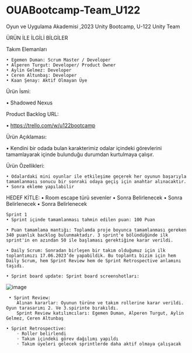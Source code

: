 # OUABootcamp-Team_U122
Oyun ve Uygulama Akademisi ,2023 Unity Bootcamp, U-122 Unity Team

ÜRÜN İLE İLGİLİ BİLGİLER

Takım Elemanları

    • Egemen Duman: Scrum Master / Developer
    • Alperen Turgut: Developer/ Product Owner
    • Aylin Gelmez: Developer
    • Ceren Altunbaş: Developer
    • Kaan Şenay: Aktif Olmayan Üye


    
Ürün İsmi:

• Shadowed Nexus



Product Backlog URL:

• https://trello.com/w/u122bootcamp





Ürün Açıklaması:

• Kendini bir odada bulan karakterimiz odalar içindeki görevlerini tamamlayarak içinde bulunduğu durumdan kurtulmaya çalışır.




Ürün Özellikleri:

    • Odalardaki mini oyunlar ile etkileşime geçerek her oyunun başarıyla tamamlanması sonucu bir sonraki odaya geçiş için anahtar alınacaktır.
    • Sonra ekleme yapılabilir

    
HEDEF KİTLE:
    • Room escape türü sevenler
    • Sonra Belirlenecek
    • Sonra Belirlenecek
    • Sonra Belirlenecek

    Sprint 1
    • Sprint içinde tamamlanması tahmin edilen puan: 100 Puan
    
    • Puan tamamlama mantığı: Toplamda proje boyunca tamamlanması gereken 340 puanlık backlog bulunmaktadır. 3 sprint'e bölündüğünde ilk sprint'in en azından 50 ile başlaması gerektiğine karar verildi.
    
    • Daily Scrum: Sonradan birleşen bir takım olduğumuz için ilk toplantımızı 17.06.2023’de yapabildik. Bu toplantı bizim için hem Daily Scrum, hem Sprint Review hem de Sprint Retrospective anlamını taşıdı.
    
    • Sprint board update: Sprint board screenshotları:
   
![image](https://github.com/Aylin5gelmez/OUABootcamp-Team_U122/assets/113698406/3257bb7f-3193-4269-94f1-40bb222327e3)


     • Sprint Review: 
        Alınan kararlar: Oyunun türüne ve takım rollerine karar verildi. Oyun tarasarımı 2. Ve 3.spirinte bırakıldı. 
        Sprint Review katılımcıları: Egemen Duman, Alperen Turgut, Aylin Gelmez, Ceren Altunbaş
   
    • Sprint Retrospective:
        ◦ Roller belirlendi
        ◦ Takım içindeki görev dağılımı yapıldı
        ◦ Takım üyeleri gelecek sprintlerde daha aktif olmaya çalışacak



